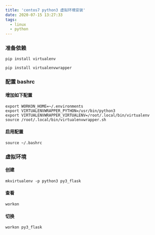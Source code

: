 ```yaml
---
title: 'centos7 python3 虚拟环境安装'
date: 2020-07-15 13:27:33
tags: 
  - linux
  - python
---
```


### 准备依赖
```shell script
pip install virtualenv

pip install virtualenvwrapper
```

### 配置 bashrc

#### 增加如下配置
```shell script
export WORKON_HOME=~/.environments
export VIRTUALENVWRAPPER_PYTHON=/usr/bin/python3
export VIRTUALENVWRAPPER_VIRTUALENV=/root/.local/bin/virtualenv
source /root/.local/bin/virtualenvwrapper.sh
```
#### 启用配置
```shell script
source ~/.bashrc
```
### 虚拟环境

#### 创建
```shell script
mkvirtualenv -p python3 py3_flask
```
#### 查看
```shell script
workon
```
#### 切换
```shell script
workon py3_flask
```
